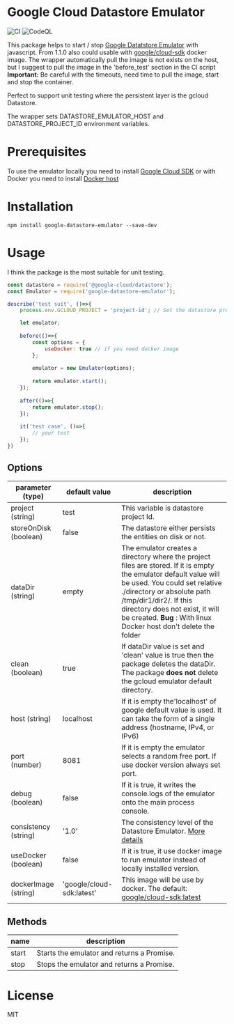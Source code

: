 Google Cloud Datastore Emulator
===============================

![CI](https://github.com/ert78gb/google-datastore-emulator/workflows/CI/badge.svg)
![CodeQL](https://github.com/ert78gb/google-datastore-emulator/workflows/CodeQL/badge.svg)

This package helps to start / stop [Google Datatstore Emulator](https://cloud.google.com/sdk/gcloud/reference/beta/emulators/datastore/) with javascript.
From 1.1.0 also could usable with [google/cloud-sdk](https://hub.docker.com/r/google/cloud-sdk/) docker image. 
The wrapper automatically pull the image is not exists on the host, but I suggest to pull the image in the 'before_test' section in the CI script 
**Important:** Be careful with the timeouts, need time to pull the image, start and stop the container.

Perfect to support unit testing where the persistent layer is the gcloud Datastore.

The wrapper sets DATASTORE_EMULATOR_HOST and DATASTORE_PROJECT_ID environment variables.

# Prerequisites
To use the emulator locally you need to install [Google Cloud SDK](https://cloud.google.com/sdk/downloads) or
with Docker you need to install [Docker host](https://www.docker.com/community-edition)  


# Installation
```
npm install google-datastore-emulator --save-dev
```

# Usage
I think the package is the most suitable for unit testing.
 
```javascript
const datastore = require('@google-cloud/datastore');
const Emulator = require('google-datastore-emulator');

describe('test suit', ()=>{
    process.env.GCLOUD_PROJECT = 'project-id'; // Set the datastore project Id globally

    let emulator;
    
    before(()=>{
        const options = {
            useDocker: true // if you need docker image
        };
        
        emulator = new Emulator(options);
        
        return emulator.start();
    });
    
    after(()=>{
        return emulator.stop();
    });
    
    it('test case', ()=>{
        // your test
    });
})

```

## Options

parameter (type) | default value | description
---------- | --------------- | -------------------
project (string) | test | This variable is datastore project Id.
storeOnDisk (boolean) | false | The datastore either persists the entities on disk or not.
dataDir (string) | empty | The emulator creates a directory where the project files are stored. If it is empty the emulator default value will be used. You could set relative ./directory or absolute path /tmp/dir1/dir2/. If this directory does not exist, it will be created. **Bug** : With linux Docker host don't delete the folder
clean (boolean) | true | If dataDir value is set and 'clean' value is true then the package deletes the dataDir. The package **does not** delete the gcloud emulator default directory. 
host (string) | localhost | If it is empty the'localhost' of google default value is used. It can take the form of a single address (hostname, IPv4, or IPv6)
port (number) | 8081 | If it is empty the emulator selects a random free port. If use docker version always set port.
debug (boolean) | false | If it is true, it writes the console.logs of the emulator onto the main process console.
consistency (string) | '1.0' | The consistency level of the Datastore Emulator. [More details](https://cloud.google.com/sdk/gcloud/reference/beta/emulators/datastore/start) 
useDocker (boolean) | false | If it is true, it use docker image to run emulator instead of locally installed version.
dockerImage (string) | 'google/cloud-sdk:latest' | This image will be use by docker. The default: [google/cloud-sdk:latest](https://hub.docker.com/r/google/cloud-sdk/)

## Methods

name | description
-----|------------
start | Starts the emulator and returns a Promise.
stop | Stops the emulator and returns a Promise.

# License

MIT
